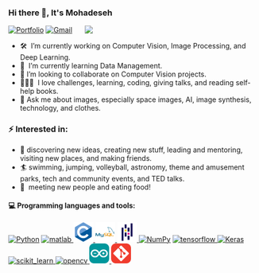 ### Hi there 👋, It's Mohadeseh

<img src="https://raw.githubusercontent.com/MicaelliMedeiros/micaellimedeiros/master/image/computer-illustration.png" min-width="380px" max-width="400px" width="350px" align="right">

[![Portfolio](https://img.shields.io/badge/-Portfolio-black?style=flat&logo=Portfolio&logoColor=white)](https://mohadeseh-ghafoori.vercel.app)
[![Gmail](https://img.shields.io/badge/-Gmail-c14438?style=flat&logo=Gmail&logoColor=white)](mailto:m.ghafoori78@gmail.com)


* 🛠 &nbsp;I’m currently working on Computer Vision, Image Processing, and Deep Learning.
* 🚀 &nbsp;I’m currently learning Data Management.
* 👯 I’m looking to collaborate on Computer Vision projects.
* 👨🏻‍💻 &nbsp;I love challenges, learning, coding, giving talks, and reading self-help books.
* 💬 Ask me about images, especially space images, AI, image synthesis, technology, and clothes.
### ⚡ Interested in:
- 🔭 discovering new ideas, creating new stuff, leading and mentoring, visiting new places, and making friends.
- 🏄‍ swimming, jumping, volleyball, astronomy, theme and amusement parks, tech and community events, and TED talks.
- 🍕 &nbsp;meeting new people and eating food!

#### :computer: Programming languages and tools: 
<p>

<a href="https://www.python.org/"><img src="https://github.com/get-icon/geticon/raw/master/icons/python.svg" alt="Python" width="40px"></a>  <a href="https://www.mathworks.com/" target="_blank" rel="noreferrer"> <img src="https://upload.wikimedia.org/wikipedia/commons/2/21/Matlab_Logo.png" alt="matlab" width="40" height="40"/> </a> <a href="https://www.cprogramming.com/" target="_blank" rel="noreferrer"> <img src="https://raw.githubusercontent.com/devicons/devicon/master/icons/c/c-original.svg" alt="c" width="40" height="40"/> </a> <a href="https://www.mysql.com/" target="_blank" rel="noreferrer"> <img src="https://raw.githubusercontent.com/devicons/devicon/master/icons/mysql/mysql-original-wordmark.svg" alt="mysql" width="40" height="40"/> </a> <a href="https://pandas.pydata.org/" target="_blank" rel="noreferrer"> <img src="https://raw.githubusercontent.com/devicons/devicon/2ae2a900d2f041da66e950e4d48052658d850630/icons/pandas/pandas-original.svg" alt="pandas" width="40" height="40"/> </a> <a href="https://numpy.org/"><img src="https://github.com/get-icon/geticon/raw/master/icons/numpy-icon.svg" alt="NumPy" width="40px"></a> <a href="https://www.tensorflow.org" target="_blank" rel="noreferrer"> <img src="https://www.vectorlogo.zone/logos/tensorflow/tensorflow-icon.svg" alt="tensorflow" width="40" height="40"/> </a> <a href="https://keras.io/"> <img alt="Keras" width="40px" src="https://upload.wikimedia.org/wikipedia/commons/thumb/a/ae/Keras_logo.svg/240px-Keras_logo.svg.png"> </a> <a href="https://scikit-learn.org/" target="_blank" rel="noreferrer"> <img src="https://upload.wikimedia.org/wikipedia/commons/0/05/Scikit_learn_logo_small.svg" alt="scikit_learn" width="40" height="40"/> </a>  <a href="https://opencv.org/" target="_blank" rel="noreferrer"> <img src="https://www.vectorlogo.zone/logos/opencv/opencv-icon.svg" alt="opencv" width="40" height="40"/> </a>
<a href="https://www.arduino.cc/"> <img width="40px" src="https://github.com/tandpfun/skill-icons/blob/main/icons/Arduino.svg" /> </a> <a href="https://git-scm.com/"> <img width="40px" src="https://github.com/tandpfun/skill-icons/blob/main/icons/Git.svg" /> 

  
 






<!--
**mohadeseh-ghafoori/mohadeseh-ghafoori** is a ✨ _special_ ✨ repository because its `README.md` (this file) appears on your GitHub profile.

Here are some ideas to get you started:

- 🔭 I’m currently working on ...
- 🌱 I’m currently learning ...
- 👯 I’m looking to collaborate on ...
- 🤔 I’m looking for help with ...
- 💬 Ask me about ...
- 📫 How to reach me: ...
- 😄 Pronouns: ...
- ⚡ Fun fact: ...
-->
